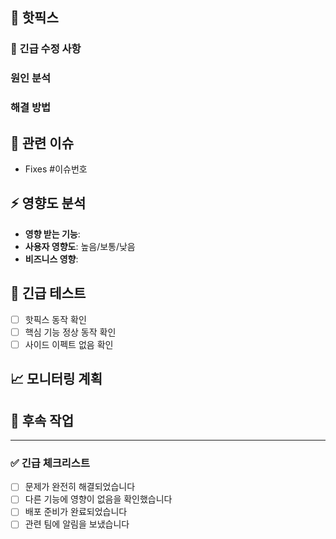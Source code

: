 ## 🔧 핫픽스

### 🚨 긴급 수정 사항

<!-- 어떤 긴급한 문제를 수정하는지 설명해주세요 -->

### 원인 분석

<!-- 문제의 원인이 무엇인지 설명해주세요 -->

### 해결 방법

<!-- 어떻게 수정했는지 설명해주세요 -->

## 🔗 관련 이슈

- Fixes #이슈번호

## ⚡ 영향도 분석

- **영향 받는 기능**:
- **사용자 영향도**: 높음/보통/낮음
- **비즈니스 영향**:

## 🧪 긴급 테스트

- [ ] 핫픽스 동작 확인
- [ ] 핵심 기능 정상 동작 확인
- [ ] 사이드 이펙트 없음 확인

## 📈 모니터링 계획

<!-- 배포 후 모니터링할 지표나 로그가 있다면 작성해주세요 -->

## 🔄 후속 작업

<!-- 이 핫픽스 이후에 해야 할 작업이 있다면 작성해주세요 -->

---

### ✅ 긴급 체크리스트

- [ ] 문제가 완전히 해결되었습니다
- [ ] 다른 기능에 영향이 없음을 확인했습니다
- [ ] 배포 준비가 완료되었습니다
- [ ] 관련 팀에 알림을 보냈습니다
